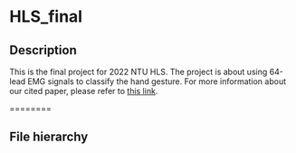 # HLS_final

## Description
This is the final project for 2022 NTU HLS. The project is about using 64-lead EMG signals to classify the hand gesture.
For more information about our cited paper, please refer to [this link](https://ieeexplore.ieee.org/document/8351613). 

========

## File hierarchy

